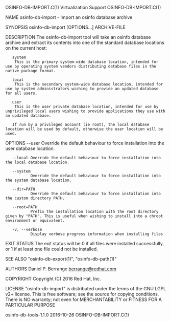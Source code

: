 OSINFO-DB-IMPORT.C(1)                                                                       Virtualization Support                                                                      OSINFO-DB-IMPORT.C(1)



NAME
       osinfo-db-import - Import an osinfo database archive

SYNOPSIS
       osinfo-db-import [OPTIONS...] ARCHIVE-FILE

DESCRIPTION
       The osinfo-db-import tool will take an osinfo database archive and extract its contents into one of the standard database locations on the current host:

       system
        This is the primary system-wide database location, intended for use by operating system vendors distributing database files in the native package format.

       local
        This is the secondary system-wide database location, intended for use by system administrators wishing to provide an updated database for all users.

       user
        This is the user private database location, intended for use by unprivileged local users wishing to provide applications they use with an updated database.

       If run by a privileged account (ie root), the local database location will be used by default, otherwise the user location will be used.

OPTIONS
       --user  Override the default behaviour to force installation into the user database location.

       --local Override the default behaviour to force installation into the local database location.

       --system
               Override the default behaviour to force installation into the system database location.

       --dir=PATH
               Override the default behaviour to force installation into the custom directory PATH.

       --root=PATH
               Prefix the installation location with the root directory given by "PATH". This is useful when wishing to install into a chroot environment or equivalent.

       -v, --verbose
               Display verbose progress information when installing files

EXIT STATUS
       The exit status will be 0 if all files were installed successfully, or 1 if at least one file could not be installed.

SEE ALSO
       "osinfo-db-export(1)", "osinfo-db-path(1)"

AUTHORS
       Daniel P. Berrange <berrange@redhat.com>

COPYRIGHT
       Copyright (C) 2016 Red Hat, Inc.

LICENSE
       "osinfo-db-import" is distributed under the terms of the GNU LGPL v2+ license. This is free software; see the source for copying conditions.  There is NO warranty; not even for MERCHANTABILITY or
       FITNESS FOR A PARTICULAR PURPOSE



osinfo-db-tools-1.1.0                                                                             2016-10-26                                                                            OSINFO-DB-IMPORT.C(1)
